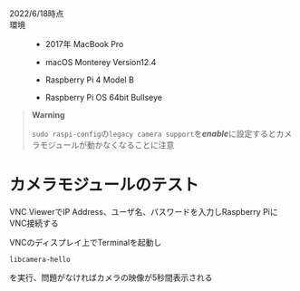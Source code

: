 <dl>
  <dt>2022/6/18時点</dt>
  <dt>環境</dt>
  <dd> 
    
  * 2017年 MacBook Pro
      
  * macOS Monterey Version12.4
      
  * Raspberry Pi 4 Model B
      
  * Raspberry Pi OS 64bit Bullseye</dd>
</dl>

>**Warning**
>
>`sudo raspi-config`の`legacy camera support`を***enable***に設定するとカメラモジュールが動かなくなることに注意

# カメラモジュールのテスト
VNC ViewerでIP Address、ユーザ名、パスワードを入力しRaspberry PiにVNC接続する

VNCのディスプレイ上でTerminalを起動し
```
libcamera-hello
```
を実行、問題がなければカメラの映像が5秒間表示される
